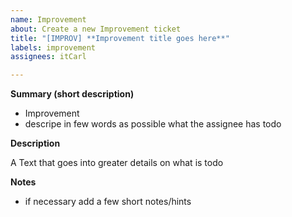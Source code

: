 ```yaml
---
name: Improvement
about: Create a new Improvement ticket
title: "[IMPROV] **Improvement title goes here**"
labels: improvement
assignees: itCarl

---
```


**Summary (short description)**

- Improvement
- descripe in few words as possible what the assignee has todo

**Description**

A Text that goes into greater details on what is todo

**Notes**

- if necessary add a few short notes/hints

